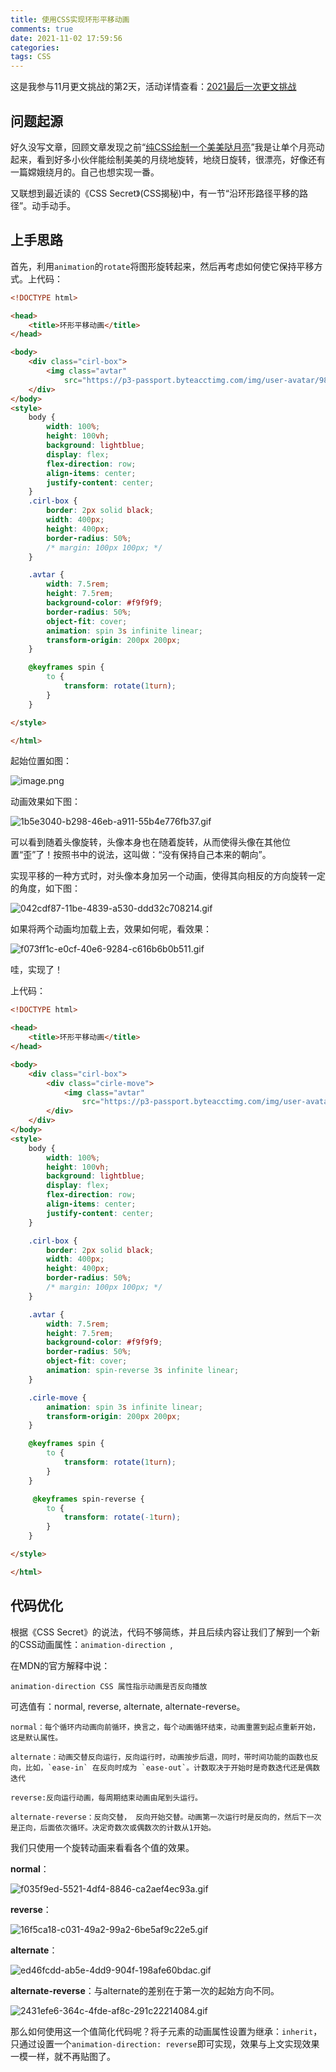 ```yaml
---
title: 使用CSS实现环形平移动画
comments: true
date: 2021-11-02 17:59:56
categories:
tags: CSS
---
```


这是我参与11月更文挑战的第2天，活动详情查看：[2021最后一次更文挑战](https://juejin.cn/post/7023643374569816095/)

## 问题起源

好久没写文章，回顾文章发现之前“[纯CSS绘制一个美美哒月亮](https://juejin.cn/post/7007381533195501576)”我是让单个月亮动起来，看到好多小伙伴能绘制美美的月绕地旋转，地绕日旋转，很漂亮，好像还有一篇嫦娥绕月的。自己也想实现一番。

又联想到最近读的《CSS Secret》(CSS揭秘)中，有一节“沿环形路径平移的路径”。动手动手。

## 上手思路

首先，利用`animation`的`rotate`将图形旋转起来，然后再考虑如何使它保持平移方式。上代码：

```html
<!DOCTYPE html>

<head>
    <title>环形平移动画</title>
</head>

<body>
    <div class="cirl-box">
        <img class="avtar"
            src="https://p3-passport.byteacctimg.com/img/user-avatar/985fdb8019434c98a2d1ef549dc59fef~300x300.image" />
    </div>
</body>
<style>
    body {
        width: 100%;
        height: 100vh;
        background: lightblue;
        display: flex;
        flex-direction: row;
        align-items: center;
        justify-content: center;
    }
    .cirl-box {
        border: 2px solid black;
        width: 400px;
        height: 400px;
        border-radius: 50%;
        /* margin: 100px 100px; */
    }

    .avtar {
        width: 7.5rem;
        height: 7.5rem;
        background-color: #f9f9f9;
        border-radius: 50%;
        object-fit: cover;
        animation: spin 3s infinite linear;
        transform-origin: 200px 200px;
    }

    @keyframes spin {
        to {
            transform: rotate(1turn);
        }
    }

</style>

</html>

```

起始位置如图：

![image.png](https://p3-juejin.byteimg.com/tos-cn-i-k3u1fbpfcp/da93c13059dd4db5a3980e15cb79d343~tplv-k3u1fbpfcp-watermark.image?)

动画效果如下图：

![1b5e3040-b298-46eb-a911-55b4e776fb37.gif](https://p3-juejin.byteimg.com/tos-cn-i-k3u1fbpfcp/f0eb1b94d32b4460a77fdd650f2fb1f8~tplv-k3u1fbpfcp-watermark.image?)

可以看到随着头像旋转，头像本身也在随着旋转，从而使得头像在其他位置“歪”了！按照书中的说法，这叫做：“没有保持自己本来的朝向”。

实现平移的一种方式时，对头像本身加另一个动画，使得其向相反的方向旋转一定的角度，如下图：

![042cdf87-11be-4839-a530-ddd32c708214.gif](https://p9-juejin.byteimg.com/tos-cn-i-k3u1fbpfcp/6e8ef14d48354bae8e16bbffffa21749~tplv-k3u1fbpfcp-watermark.image?)

如果将两个动画均加载上去，效果如何呢，看效果：

![f073ff1c-e0cf-40e6-9284-c616b6b0b511.gif](https://p6-juejin.byteimg.com/tos-cn-i-k3u1fbpfcp/32144f63a53941c5b342e25913d9d794~tplv-k3u1fbpfcp-watermark.image?)

哇，实现了！

上代码：

```html
<!DOCTYPE html>

<head>
    <title>环形平移动画</title>
</head>

<body>
    <div class="cirl-box">
        <div class="cirle-move">
            <img class="avtar"
                src="https://p3-passport.byteacctimg.com/img/user-avatar/985fdb8019434c98a2d1ef549dc59fef~300x300.image" />
        </div>
    </div>
</body>
<style>
    body {
        width: 100%;
        height: 100vh;
        background: lightblue;
        display: flex;
        flex-direction: row;
        align-items: center;
        justify-content: center;
    }

    .cirl-box {
        border: 2px solid black;
        width: 400px;
        height: 400px;
        border-radius: 50%;
        /* margin: 100px 100px; */
    }

    .avtar {
        width: 7.5rem;
        height: 7.5rem;
        background-color: #f9f9f9;
        border-radius: 50%;
        object-fit: cover;
        animation: spin-reverse 3s infinite linear;
    }

    .cirle-move {
        animation: spin 3s infinite linear;
        transform-origin: 200px 200px;
    }

    @keyframes spin {
        to {
            transform: rotate(1turn);
        }
    }

     @keyframes spin-reverse {
        to {
            transform: rotate(-1turn);
        }
    }

</style>

</html>

```



## 代码优化

根据《CSS Secret》的说法，代码不够简练，并且后续内容让我们了解到一个新的CSS动画属性：`animation-direction `,

在MDN的官方解释中说：

```
animation-direction CSS 属性指示动画是否反向播放
```

可选值有：normal, reverse, alternate, alternate-reverse。

```
normal：每个循环内动画向前循环，换言之，每个动画循环结束，动画重置到起点重新开始，这是默认属性。

alternate：动画交替反向运行，反向运行时，动画按步后退，同时，带时间功能的函数也反向，比如，`ease-in` 在反向时成为 `ease-out`。计数取决于开始时是奇数迭代还是偶数迭代

reverse:反向运行动画，每周期结束动画由尾到头运行。

alternate-reverse：反向交替， 反向开始交替。动画第一次运行时是反向的，然后下一次是正向，后面依次循环。决定奇数次或偶数次的计数从1开始。
```

我们只使用一个旋转动画来看看各个值的效果。

**normal**：

![f035f9ed-5521-4df4-8846-ca2aef4ec93a.gif](https://p9-juejin.byteimg.com/tos-cn-i-k3u1fbpfcp/3e554b72b5dd4a48ac91e6c243dbe685~tplv-k3u1fbpfcp-watermark.image?)

**reverse**：

![16f5ca18-c031-49a2-99a2-6be5af9c22e5.gif](https://p3-juejin.byteimg.com/tos-cn-i-k3u1fbpfcp/d771849b67ab4b2eaef0073eff95afc4~tplv-k3u1fbpfcp-watermark.image?)

**alternate**：

![ed46fcdd-ab5e-4dd9-904f-198afe60bdac.gif](https://p1-juejin.byteimg.com/tos-cn-i-k3u1fbpfcp/642c287cd6234218a6f2bcdd1c6b3cd4~tplv-k3u1fbpfcp-watermark.image?)

**alternate-reverse**：与alternate的差别在于第一次的起始方向不同。

![2431efe6-364c-4fde-af8c-291c22214084.gif](https://p9-juejin.byteimg.com/tos-cn-i-k3u1fbpfcp/6c210b9a768a47e2aa5cdcfa1b6b9744~tplv-k3u1fbpfcp-watermark.image?)

那么如何使用这一个值简化代码呢？将子元素的动画属性设置为继承：`inherit`，只通过设置一个`animation-direction: reverse`即可实现，效果与上文实现效果一模一样，就不再贴图了。





